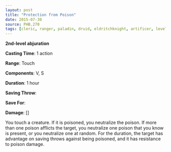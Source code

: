 ```yaml
---
layout: post
title: "Protection from Poison"
date: 2015-07-30
source: PHB.270
tags: [cleric, ranger, paladin, druid, eldritchknight, artificer, level2, abjuration]
---
```


**2nd-level abjuration**

**Casting Time**: 1 action

**Range**: Touch

**Components**: V, S

**Duration**: 1 hour

**Saving Throw**:

**Save For**:

**Damage**: []

You touch a creature. If it is poisoned, you neutralize the poison. If more than one poison afflicts the target, you neutralize one poison that you know is present, or you neutralize one at random. For the duration, the target has advantage on saving throws against being poisoned, and it has resistance to poison damage.
